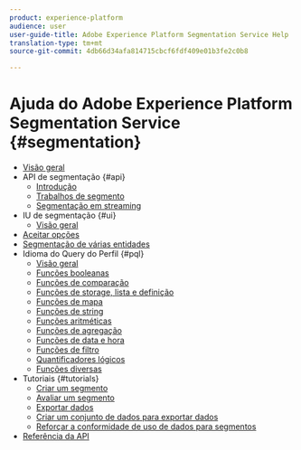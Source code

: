 ```yaml
---
product: experience-platform
audience: user
user-guide-title: Adobe Experience Platform Segmentation Service Help
translation-type: tm+mt
source-git-commit: 4db66d34afa814715cbcf6fdf409e01b3fe2c0b8

---
```



# Ajuda do Adobe Experience Platform Segmentation Service {#segmentation}

- [Visão geral](home.md)
- API de segmentação {#api}
   - [Introdução](api/getting-started.md)
   - [Trabalhos de segmento](api/segment-jobs.md)
   - [Segmentação em streaming](api/streaming-segmentation.md)
- IU de segmentação {#ui}
   - [Visão geral](ui/overview.md)
- [Aceitar opções](honoring-opt-outs.md)
- [Segmentação de várias entidades](multi-entity-segmentation.md)
- Idioma do Query do Perfil {#pql}
   - [Visão geral](pql/overview.md)
   - [Funções booleanas](pql/boolean-functions.md)
   - [Funções de comparação](pql/comparison-functions.md)
   - [Funções de storage, lista e definição](pql/array-functions.md)
   - [Funções de mapa](pql/map-functions.md)
   - [Funções de string](pql/string-functions.md)
   - [Funções aritméticas](pql/arithmetic-functions.md)
   - [Funções de agregação](pql/aggregation-functions.md)
   - [Funções de data e hora](pql/datetime-functions.md)
   - [Funções de filtro](pql/filter-functions.md)
   - [Quantificadores lógicos](pql/logical-quantifiers.md)
   - [Funções diversas](pql/misc-functions.md)
- Tutoriais {#tutorials}
   - [Criar um segmento](tutorials/create-a-segment.md)
   - [Avaliar um segmento](tutorials/evaluate-a-segment.md)
   - [Exportar dados](tutorials/export-data.md)
   - [Criar um conjunto de dados para exportar dados](tutorials/create-dataset-export-segment.md)
   - [Reforçar a conformidade de uso de dados para segmentos](tutorials/governance.md)
- [Referência da API](https://www.adobe.io/apis/experienceplatform/home/api-reference.html#!acpdr/swagger-specs/segmentation.yaml)